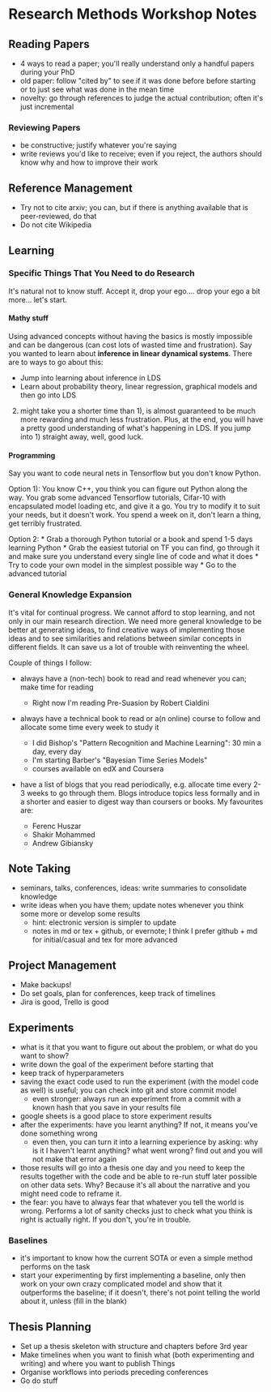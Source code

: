 # Research Methods Workshop Notes

## Reading Papers
  * 4 ways to read a paper; you'll really understand only a handful papers during your PhD
  * old paper: follow "cited by" to see if it was done before before starting or to just see what was done in the mean time
  * novelty: go through references to judge the actual contribution; often it's just incremental

### Reviewing Papers
  * be constructive; justify whatever you're saying
  * write reviews you'd like to receive; even if you reject, the authors should know why and how to improve their work

## Reference Management
  * Try not to cite arxiv; you can, but if there is anything available that is peer-reviewed, do that
  * Do not cite Wikipedia

## Learning

### Specific Things That You Need to do Research

  It's natural not to know stuff. Accept it, drop your ego.... drop your ego a bit more... let's start.

#### Mathy stuff
  Using advanced concepts without having the basics is mostly impossible and can be dangerous (can cost lots of wasted time and frustration). Say you wanted to learn about **inference in linear dynamical systems**. There are to ways to go about this:
  * Jump into learning about inference in LDS
  * Learn about probability theory, linear regression, graphical models and then go into LDS

  2) might take you a shorter time than 1), is almost guaranteed to be much more rewarding and much less frustration. Plus, at the end, you will have a pretty good understanding of what's happening in LDS. If you jump into 1) straight away, well, good luck.

#### Programming
  Say you want to code neural nets in Tensorflow but you don't know Python.

  Option 1):
    You know C++, you think you can figure out Python along the way. You grab some advanced Tensorflow tutorials, Cifar-10 with encapsulated model loading etc, and give it a go. You try to modify it to suit your needs, but it doesn't work. You spend a week on it, don't learn a thing, get terribly frustrated.

  Option 2:
    * Grab a thorough Python tutorial or a book and spend 1-5 days learning Python
    * Grab the easiest tutorial on TF you can find, go through it and make sure you understand every single line of code and what it does
    * Try to code your own model in the simplest possible way
    * Go to the advanced tutorial


### General Knowledge Expansion

  It's vital for continual progress. We cannot afford to stop learning, and not only in our main research direction. We need more general knowledge to be better at generating ideas, to find creative ways of implementing those ideas and to see similarities and relations between similar concepts in different fields. It can save us a lot of trouble with reinventing the wheel.

  Couple of things I follow:
  * always have a (non-tech) book to read and read whenever you can; make time for reading
    * Right now I'm reading Pre-Suasion by Robert Cialdini

  * always have a technical book to read or a(n online) course to follow and allocate some time every week to study it
    * I did Bishop's "Pattern Recognition and Machine Learning": 30 min a day, every day
    * I'm starting Barber's "Bayesian Time Series Models"
    * courses available on edX and Coursera

  * have a list of blogs that you read periodically, e.g. allocate time every 2-3 weeks to go through them. Blogs introduce topics less formally and in a shorter and easier to digest way than coursers or books. My favourites are:
    * Ferenc Huszar
    * Shakir Mohammed
    * Andrew Gibiansky

## Note Taking
  * seminars, talks, conferences, ideas: write summaries to consolidate knowledge
  * write ideas when you have them; update notes whenever you think some more or develop some results
    * hint: electronic version is simpler to update
    * notes in md or tex + github, or evernote; I think I prefer github + md for initial/casual and tex for more advanced

## Project Management
  * Make backups!
  * Do set goals, plan for conferences, keep track of timelines
  * Jira is good, Trello is good

## Experiments
  * what is it that you want to figure out about the problem, or what do you want to show?
  * write down the goal of the experiment before starting that
  * keep track of hyperparameters
  * saving the exact code used to run the experiment (with the model code as well) is useful; you can check into git and store commit model
    * even stronger: always run an experiment from a commit with a known hash that you save in your results file
  * google sheets is a good place to store experiment results
  * after the experiments: have you learnt anything? If not, it means you've done something wrong
    * even then, you can turn it into a learning experience by asking: why is it I haven't learnt anything? what went wrong? find out and you will not make that error again
  * those results will go into a thesis one day and you need to keep the results together with the code and be able to re-run stuff later possible on other data sets. Why? Because it's all about the narrative and you might need code to reframe it.
  * the fear: you have to always fear that whatever you tell the world is wrong. Performs a lot of sanity checks just to check what you think is right is actually right. If you don't, you're in trouble.

  ### Baselines
  * it's important to know how the current SOTA or even a simple method performs on the task
  * start your experimenting by first implementing a baseline, only then work on your own crazy complicated model and show that it outperforms the baseline; if it doesn't, there's not point telling the world about it, unless (fill in the blank)


## Thesis Planning
  * Set up a thesis skeleton with structure and chapters before 3rd year
  * Make timelines when you want to finish what (both experimenting and writing) and where you want to publish Things
  * Organise workflows into periods preceding conferences
  * Go do stuff

